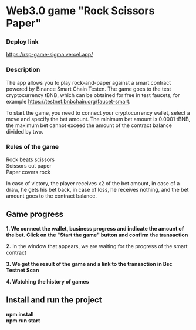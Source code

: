 # Web3.0 game "Rock Scissors Paper"

### Deploy link

https://rsp-game-sigma.vercel.app/

### Description

The app allows you to play rock-and-paper against a smart contract powered by Binance Smart Chain Testen. The game goes to the test cryptocurrency tBNB, which can be obtained for free in test faucets, for example https://testnet.bnbchain.org/faucet-smart.

To start the game, you need to connect your cryptocurrency wallet, select a move and specify the bet amount. The minimum bet amount is 0.0001 tBNB, the maximum bet cannot exceed the amount of the contract balance divided by two.

### Rules of the game

Rock beats scissors</br>
Scissors cut paper</br>
Paper covers rock</br>

In case of victory, the player receives x2 of the bet amount, in case of a draw, he gets his bet back, in case of loss, he receives nothing, and the bet amount goes to the contract balance.

## Game progress

<b>1. We connect the wallet, business progress and indicate the amount of the bet. Click on the "Start the game" button and confirm the transaction </b>


<b>2.</b> In the window that appears, we are waiting for the progress of the smart contract </b>


<b>3. We get the result of the game and a link to the transaction in Bsc Testnet Scan </b>


<b>4. Watching the history of games</b>



## Install and run the project

<b>npm install</br>
<b>npm run start</br>